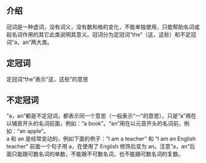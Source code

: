 ## 介绍
冠词是一种虚词，没有词义，没有数和格的变化，不能单独使用，只能帮助名词或起名词作用的其它此类说明其意义。冠词分为定冠词“the”（这，这些）和不定冠词“a，an”两大类。

## 定冠词
定冠词“the”表示“这，这些”的意思

## 不定冠词
“a，an”都是不定冠词，都表示同一个意思（一般表示“一”的意思）。只是“a”用在以辅音开头的名词前面，例如：“a book”。“an”用在以元音开头的名词前，例如：“an apple”。  
a 和 an 是经常变动的，例如下面的例子：“I am a teacher” 和 “I am an English teacher” 前面一个句子用 a，在使用了 English 修饰后变为 an。注意“a，an”后面只能跟可数名词的单数，不能跟不可数名词，也不能跟可数名词的复数。